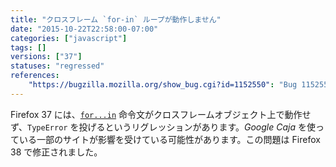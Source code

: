 ```yaml
---
title: "クロスフレーム `for-in` ループが動作しません"
date: "2015-10-22T22:58:00-07:00"
categories: ["javascript"]
tags: []
versions: ["37"]
statuses: "regressed"
references:
    "https://bugzilla.mozilla.org/show_bug.cgi?id=1152550": "Bug 1152550 - Cross-frame for-in is broken on Firefox 37, 38 beta"
---
```

Firefox 37 には、[`for...in`](https://developer.mozilla.org/ja/docs/Web/JavaScript/Reference/Statements/for...in) 命令文がクロスフレームオブジェクト上で動作せず、`TypeError` を投げるというリグレッションがあります。*Google Caja* を使っている一部のサイトが影響を受けている可能性があります。この問題は Firefox 38 で修正されました。
